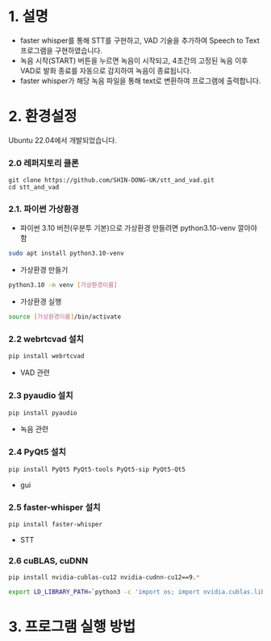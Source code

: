 # 1. 설명
- faster whisper를 통해 STT를 구현하고, VAD 기술을 추가하여 Speech to Text 프로그램을 구현하였습니다.  
- 녹음 시작(START) 버튼을 누르면 녹음이 시작되고, 4초간의 고정된 녹음 이후 VAD로 발화 종료를 자동으로 감지하여 녹음이 종료됩니다.  
- faster whisper가 해당 녹음 파일을 통해 text로 변환하여 프로그램에 출력합니다.  

# 2. 환경설정
Ubuntu 22.04에서 개발되었습니다.
### 2.0 레퍼지토리 클론
```
git clone https://github.com/SHIN-DONG-UK/stt_and_vad.git
cd stt_and_vad
```

### 2.1. 파이썬 가상환경

- 파이썬 3.10  버전(우분투 기본)으로 가상환경 만들려면 python3.10-venv 깔아야 함

```bash
sudo apt install python3.10-venv
```

- 가상환경 만들기

```bash
python3.10 -m venv [가상환경이름]
```

- 가상환경 실행

```bash
source [가상환경이름]/bin/activate
```

### 2.2 webrtcvad 설치

```bash
pip install webrtcvad
```

- VAD 관련

### 2.3 pyaudio 설치

```bash
pip install pyaudio
```

- 녹음 관련

### 2.4 PyQt5 설치

```bash
pip install PyQt5 PyQt5-tools PyQt5-sip PyQt5-Qt5
```

- gui

### 2.5 faster-whisper 설치

```bash
pip install faster-whisper
```

- STT

### 2.6 cuBLAS, cuDNN

```bash
pip install nvidia-cublas-cu12 nvidia-cudnn-cu12==9.*

export LD_LIBRARY_PATH=`python3 -c 'import os; import nvidia.cublas.lib; import nvidia.cudnn.lib; print(os.path.dirname(nvidia.cublas.lib.__file__) + ":" + os.path.dirname(nvidia.cudnn.lib.__file__))'`
```

# 3. 프로그램 실행 방법
